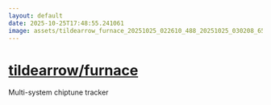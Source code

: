 ```yaml
---
layout: default
date: 2025-10-25T17:48:55.241061
image: assets/tildearrow_furnace_20251025_022610_488_20251025_030208_654055--20251025T050220647--cropped.png
---
```


# [tildearrow/furnace](https://github.com/tildearrow/furnace/)

Multi-system chiptune tracker
